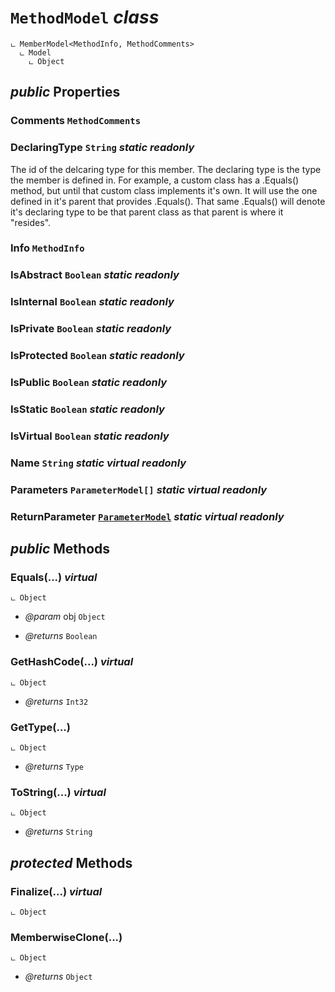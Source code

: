 # <code><span title="undefined">MethodModel</span></code> *class*

```
ட MemberModel<MethodInfo, MethodComments>
  ட Model
    ட Object
```



## *public* Properties

### Comments <code><span title="undefined">MethodComments</span></code>



### DeclaringType <code><span title="undefined">String</span></code> *static* *readonly*

The id of the delcaring type for this member. The declaring type is 
the type the member is defined in. For example, a custom class has a .Equals()
method, but until that custom class implements it's own. It will use the one defined
in it's parent that provides .Equals(). That same .Equals() will denote it's declaring type to
be that parent class as that parent is where it "resides".

### Info <code><span title="undefined">MethodInfo</span></code>



### IsAbstract <code><span title="undefined">Boolean</span></code> *static* *readonly*



### IsInternal <code><span title="undefined">Boolean</span></code> *static* *readonly*



### IsPrivate <code><span title="undefined">Boolean</span></code> *static* *readonly*



### IsProtected <code><span title="undefined">Boolean</span></code> *static* *readonly*



### IsPublic <code><span title="undefined">Boolean</span></code> *static* *readonly*



### IsStatic <code><span title="undefined">Boolean</span></code> *static* *readonly*



### IsVirtual <code><span title="undefined">Boolean</span></code> *static* *readonly*



### Name <code><span title="undefined">String</span></code> *static* *virtual* *readonly*



### Parameters <code><span title="undefined">ParameterModel[]</span></code> *static* *virtual* *readonly*



### ReturnParameter <code><a href="..\Parameters\ParameterModel.md">ParameterModel</a></code> *static* *virtual* *readonly*





## *public* Methods

### Equals(...) *virtual*

```
ட Object
```



- *@param* obj <code><span title="undefined">Object</span></code>

- *@returns* <code><span title="undefined">Boolean</span></code>

### GetHashCode(...) *virtual*

```
ட Object
```



- *@returns* <code><span title="undefined">Int32</span></code>

### GetType(...)

```
ட Object
```



- *@returns* <code><span title="undefined">Type</span></code>

### ToString(...) *virtual*

```
ட Object
```



- *@returns* <code><span title="undefined">String</span></code>

## *protected* Methods

### Finalize(...) *virtual*

```
ட Object
```





### MemberwiseClone(...)

```
ட Object
```



- *@returns* <code><span title="undefined">Object</span></code>